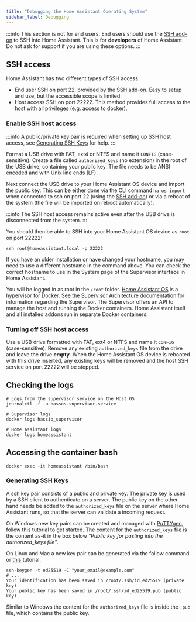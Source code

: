 ```yaml
---
title: "Debugging the Home Assistant Operating System"
sidebar_label: Debugging
---
```


:::info
This section is not for end users. End users should use the [SSH add-on] to SSH into Home Assistant. This is for **developers** of Home Assistant. Do not ask for support if you are using these options.
:::

[SSH add-on]: https://github.com/home-assistant/hassio-addons/tree/master/ssh

## SSH access

Home Assistant has two different types of SSH access.
- End user SSH on port 22, provided by the [SSH add-on]. Easy to setup and use, but the accessible scope is limited.
- Host access SSH on port 22222. This method provides full access to the host with all privileges (e.g. access to docker).

### Enable SSH host access

:::info
A public/private key pair is required when setting up SSH host access, see [Generating SSH Keys](#generating-ssh-keys) for help.
:::

Format a USB drive with FAT, ext4 or NTFS and name it `CONFIG` (case-sensitive). Create a file called `authorized_keys` (no extension) in the root of the USB drive, containing your public key. The file needs to be ANSI encoded and with Unix line ends (LF).

Next connect the USB drive to your Home Assistant OS device and import the public key. This can be either done via the CLI command `ha os import` when connected to ssh on port 22 (using the [SSH add-on]) or via a reboot of the system (the file will be imported on reboot automatically).

:::info
The SSH host access remains active even after the USB drive is disconnected from the system.
:::

You should then be able to SSH into your Home Assistant OS device as `root` on port 22222:

```shell
ssh root@homeassistant.local -p 22222
```

If you have an older installation or have changed your hostname, you may need to use a different hostname in the command above. You can check the correct hostname to use in the System page of the Supervisor interface in Home Assistant.

You will be logged in as root in the ```/root``` folder. [Home Assistant OS] is a hypervisor for Docker. See the [Supervisor Architecture] documentation for information regarding the Supervisor. The Supervisor offers an API to manage the host and running the Docker containers. Home Assistant itself and all installed addons run in separate Docker containers.

[CLI tasks]: https://www.home-assistant.io/hassio/commandline/
[Home Assistant OS]: https://github.com/home-assistant/operating-system
[Supervisor Architecture]: /architecture_index.md

### Turning off SSH host access

Use a USB drive formatted with FAT, ext4 or NTFS and name it `CONFIG` (case-sensitive). Remove any existing `authorized_keys` file from the drive and leave the drive **empty**. When the Home Assistant OS device is rebooted with this drive inserted, any existing keys will be removed and the host SSH service on port 22222 will be stopped.

## Checking the logs

```shell
# Logs from the supervisor service on the Host OS
journalctl -f -u hassos-supervisor.service

# Supervisor logs
docker logs hassio_supervisor

# Home Assistant logs
docker logs homeassistant
```

## Accessing the container bash

```shell
docker exec -it homeassistant /bin/bash
```

[windows-keys]: https://www.digitalocean.com/community/tutorials/how-to-use-ssh-keys-with-putty-on-digitalocean-droplets-windows-users
[linux-keys]: https://help.github.com/articles/generating-a-new-ssh-key-and-adding-it-to-the-ssh-agent/#platform-mac

### Generating SSH Keys

A ssh key pair consists of a public and private key. The private key is used by a SSH client to authenticate on a server. The public key on the other hand needs be added to the `authorized_keys` file on the server where Home Assistant runs, so that the server can validate a incoming request.

On Windows new key pairs can be created and managed with [PuTTYgen](https://www.putty.org), follow [this][windows-keys] tutorial to get started. The content for the `authorized_keys` file is the content as-it in the box below _"Public key for pasting into the authorized_keys file"_.

On Linux and Mac a new key pair can be generated via the follow command or [this][linux-keys] tutorial.
```shell
ssh-keygen -t ed25519 -C "your_email@example.com"
# ...
Your identification has been saved in /root/.ssh/id_ed25519 (private key)
Your public key has been saved in /root/.ssh/id_ed25519.pub (public key)
```

Similar to Windows the content for the `authorized_keys` file is inside the `.pub` file, which contains the public key.
